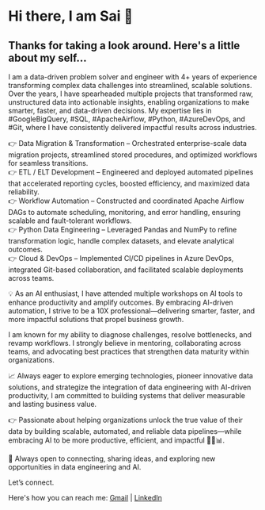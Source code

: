 # Hi there, I am Sai 👋

## Thanks for taking a look around. Here's a little about my self...


I am a data-driven problem solver and engineer with 4+ years of experience transforming complex data challenges into streamlined, scalable solutions. Over the years, I have spearheaded multiple projects that transformed raw, unstructured data into actionable insights, enabling organizations to make smarter, faster, and data-driven decisions. My expertise lies in #GoogleBigQuery, #SQL, #ApacheAirflow, #Python, #AzureDevOps, and #Git, where I have consistently delivered impactful results across industries.


👉 Data Migration & Transformation – Orchestrated enterprise-scale data migration projects, streamlined stored procedures, and optimized workflows for seamless transitions.<br>
👉  ETL / ELT Development – Engineered and deployed automated pipelines that accelerated reporting cycles, boosted efficiency, and maximized data reliability.<br>
👉 Workflow Automation – Constructed and coordinated Apache Airflow DAGs to automate scheduling, monitoring, and error handling, ensuring scalable and fault-tolerant workflows.<br>
👉 Python Data Engineering – Leveraged Pandas and NumPy to refine transformation logic, handle complex datasets, and elevate analytical outcomes.<br>
👉 Cloud & DevOps – Implemented CI/CD pipelines in Azure DevOps, integrated Git-based collaboration, and facilitated scalable deployments across teams.<br>

💡 As an AI enthusiast, I have attended multiple workshops on AI tools to enhance productivity and amplify outcomes. By embracing AI-driven automation, I strive to be a 10X professional—delivering smarter, faster, and more impactful solutions that propel business growth.

I am known for my ability to diagnose challenges, resolve bottlenecks, and revamp workflows. I strongly believe in mentoring, collaborating across teams, and advocating best practices that strengthen data maturity within organizations.

📈 Always eager to explore emerging technologies, pioneer innovative data solutions, and strategize the integration of data engineering with AI-driven productivity, I am committed to building systems that deliver measurable and lasting business value.

👉 Passionate about helping organizations unlock the true value of their data by building scalable, automated, and reliable data pipelines—while embracing AI to be more productive, efficient, and impactful 🚀🤖📊.

💬 Always open to connecting, sharing ideas, and exploring new opportunities in data engineering and AI.

Let’s connect.

Here's how you can reach me: [Gmail](saiprasadkonda5787@gmail.com) | [LinkedIn](https://www.linkedin.com/in/saiprasadkonda/)


